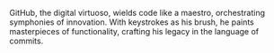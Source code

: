 GitHub, the digital virtuoso, wields code like a maestro, orchestrating symphonies of innovation. With keystrokes as his brush, he paints masterpieces of functionality, crafting his legacy in the language of commits.
